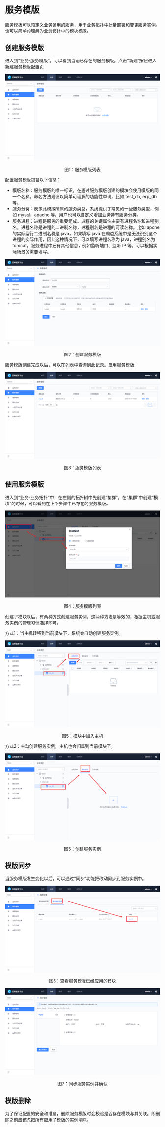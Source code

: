 # 服务模版

服务模板可以预定义业务通用的服务，用于业务拓扑中批量部署和变更服务实例。也可以简单的理解为业务拓扑中的模块模版。

## 创建服务模版

进入到“业务-服务模版”，可以看到当前已存在的服务模版。点击“新建”按钮进入新建服务模版配置页

![1581925106522](../media/1581925106522.png)
<center>图1：服务模版列表</center>

配置服务模版包含以下信息：

- 模版名称：服务模版的唯一标识，在通过服务模版创建的模块会使用模版的同一个名称。命名方法建议以简单可理解的功能性单词，比如 test_db, erp_db 等。
- 服务分类：表示此模版所属的服务类型，系统提供了常见的一些服务类型，例如 mysql、apache 等，用户也可以自定义增加业务特有服务分类。
- 服务进程：进程是服务的重要组成。进程的关键属性主要有进程名称和进程别名，进程名称是进程的二进制名称，进程别名是进程的可读名称。比如 apche 的实际运行二进制名称是 java，如果填写 java 在周边系统中是无法识别这个进程的实际作用，因此这种情况下，可以填写进程名称为 java，进程别名为 tomcat。服务进程中还有其他信息，例如监听端口、监听 IP 等，可以根据实际场景的需要填写。

![1581925661317](../media/1581925661317.png)
<center>图2：创建服务模版</center>

服务模版创建完成以后，可以在列表中查询到此记录。应用服务模版

![1581926580549](../media/1581926580549.png)
<center>图3：服务模版列表</center>


## 使用服务模版

进入到“业务-业务拓扑”中，在左侧的拓扑树中先创建“集群”，在“集群”中创建“模块”的时候，可以看到在上个步骤中已存在的服务模版。

![1581928555647](../media/1581928555647.png)
<center>图4：服务模版列表</center>

创建了模块以后，有两种方式创建服务实例，这两种方法是等效的，根据主机或服务实例的管理习惯选择即可。

方式1：当主机转移到当前模块下，系统会自动创建服务实例。

![1581928809924](../media/1581928809924.png)
<center>图5：模块中加入主机</center>

方式2：主动创建服务实例，主机也会归属到当前模块下。

![1581928770061](../media/1581928770061.png)
<center>图5：创建服务实例</center>

## 模版同步

当服务模版发生变化以后，可以通过“同步”功能把改动同步到服务实例中。

![1581929521663](../media/1581929521663.png)
<center>图6：查看服务模版已经应用的模块</center>

![1581929561151](../media/1581929561151.png)
<center>图7：同步服务实例并确认</center>


## 模版删除

为了保证配置的安全和准确，删除服务模版时会校验是否存在模块与其关联。即删除之前应该先把所有应用了模版的实例清除。
